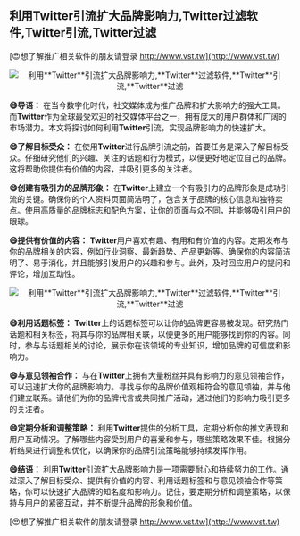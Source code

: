 ## **利用**Twitter**引流扩大品牌影响力,**Twitter**过滤软件,**Twitter**引流,**Twitter**过滤**

[😍想了解推广相关软件的朋友请登录 http://www.vst.tw](http://www.vst.tw)

 <center><img src="https://vst.tw/MP4/tuiguang/png/3.png" alt="利用**Twitter**引流扩大品牌影响力,**Twitter**过滤软件,**Twitter**引流,**Twitter**过滤"></center>

**😄导语：**
在当今数字化时代，社交媒体成为推广品牌和扩大影响力的强大工具。而**Twitter**作为全球最受欢迎的社交媒体平台之一，拥有庞大的用户群体和广阔的市场潜力。本文将探讨如何利用**Twitter**引流，实现品牌影响力的快速扩大。

**😄了解目标受众：**
在使用**Twitter**进行品牌引流之前，首要任务是深入了解目标受众。仔细研究他们的兴趣、关注的话题和行为模式，以便更好地定位自己的品牌。这将帮助你提供有价值的内容，并吸引更多的关注者。

**😄创建有吸引力的品牌形象：**
在**Twitter**上建立一个有吸引力的品牌形象是成功引流的关键。确保你的个人资料页面简洁明了，包含关于品牌的核心信息和独特卖点。使用高质量的品牌标志和配色方案，让你的页面与众不同，并能够吸引用户的眼球。

**😄提供有价值的内容：**
**Twitter**用户喜欢有趣、有用和有价值的内容。定期发布与你的品牌相关的内容，例如行业洞察、最新趋势、产品更新等。确保你的内容简洁明了、易于消化，并且能够引发用户的兴趣和参与。此外，及时回应用户的提问和评论，增加互动性。

 <center><img src="https://vst.tw/MP4/tuiguang/png/7.png" alt="利用**Twitter**引流扩大品牌影响力,**Twitter**过滤软件,**Twitter**引流,**Twitter**过滤"></center>

**😄利用话题标签：**
**Twitter**上的话题标签可以让你的品牌更容易被发现。研究热门话题和相关标签，将其与你的品牌相关联，以便更多的用户能够找到你的内容。同时，参与与话题相关的讨论，展示你在该领域的专业知识，增加品牌的可信度和影响力。

**😄与意见领袖合作：**
与在**Twitter**上拥有大量粉丝并具有影响力的意见领袖合作，可以迅速扩大你的品牌影响力。寻找与你的品牌价值观相符合的意见领袖，并与他们建立联系。请他们为你的品牌代言或共同推广活动，通过他们的影响力吸引更多的关注者。

**😄定期分析和调整策略：**
利用**Twitter**提供的分析工具，定期分析你的推文表现和用户互动情况。了解哪些内容受到用户的喜爱和参与，哪些策略效果不佳。根据分析结果进行调整和优化，以确保你的品牌引流策略能够持续发挥作用。

**😄结语：**
利用**Twitter**引流扩大品牌影响力是一项需要耐心和持续努力的工作。通过深入了解目标受众、提供有价值的内容、利用话题标签和与意见领袖合作等策略，你可以快速扩大品牌的知名度和影响力。记住，要定期分析和调整策略，以保持与用户的紧密互动，并不断提升品牌的形象和价值。

[😍想了解推广相关软件的朋友请登录 http://www.vst.tw](http://www.vst.tw)



